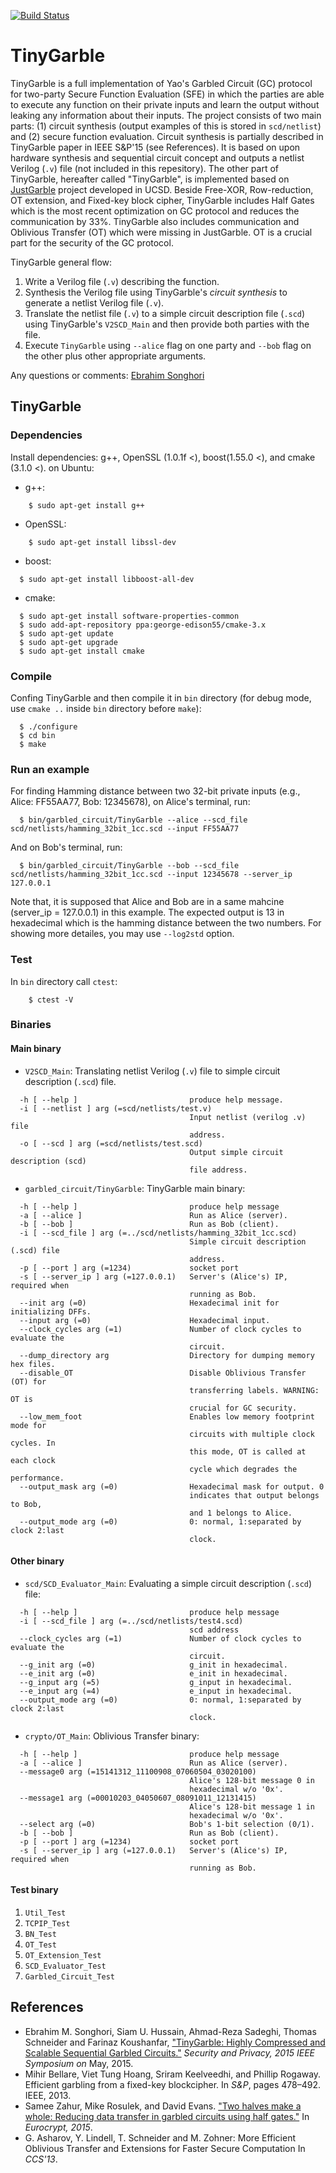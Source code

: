 [![Build Status](https://travis-ci.org/esonghori/TinyGarble.svg?branch=develop)](https://travis-ci.org/esonghori/TinyGarble)

TinyGarble
=======
TinyGarble is a full implementation of Yao's Garbled Circuit (GC) protocol for
two-party Secure Function Evaluation (SFE) in which the parties are able to
execute any function on their private inputs and learn the output without
leaking any information about their inputs.
The project consists of two main parts: (1) circuit synthesis (output examples 
of this is stored in `scd/netlist`) and (2) secure function evaluation.
Circuit synthesis is partially described in TinyGarble paper in IEEE S&P'15 (see
References). It is based on upon hardware synthesis and sequential circuit
concept and outputs a netlist Verilog (`.v`) file (not included in this repesitory). 
The other part of TinyGarble, hereafter called "TinyGarble", is implemented
based on [JustGarble](http://cseweb.ucsd.edu/groups/justgarble/)
project developed in UCSD. Beside Free-XOR, Row-reduction, OT extension, and
Fixed-key block cipher, TinyGarble includes Half Gates which is the most recent
optimization on GC protocol and reduces the communication by 33%.
TinyGarble also includes communication and Oblivious Transfer (OT) which were
missing in JustGarble. OT is a crucial part for the security of the GC protocol.

TinyGarble general flow:
1. Write a Verilog file (`.v`) describing the function.
2. Synthesis the Verilog file using TinyGarble's *circuit synthesis* to generate
a netlist Verilog file (`.v`).
3. Translate the netlist file (`.v`) to a simple circuit description file
(`.scd`) using TinyGarble's `V2SCD_Main` and then provide both parties with the
file.
4. Execute `TinyGarble` using `--alice` flag on one party and `--bob` flag
on the other plus other appropriate arguments.

Any questions or comments: [Ebrahim Songhori](mailto:e.songhori@gmail.com)

## TinyGarble

### Dependencies
Install dependencies: g++, OpenSSL (1.0.1f <), boost(1.55.0 <), and cmake
(3.1.0 <). on Ubuntu:

* g++:
```
	$ sudo apt-get install g++
```
* OpenSSL:
```
	$ sudo apt-get install libssl-dev
```
* boost:
```
  $ sudo apt-get install libboost-all-dev
```
* cmake:
```
  $ sudo apt-get install software-properties-common
  $ sudo add-apt-repository ppa:george-edison55/cmake-3.x
  $ sudo apt-get update
  $ sudo apt-get upgrade
  $ sudo apt-get install cmake
```

### Compile
Confing TinyGarble and then compile it in `bin` directory (for debug mode, use 
`cmake ..` inside `bin` directory before `make`):
```
  $ ./configure
  $ cd bin
  $ make
```

### Run an example
For finding Hamming distance between two 32-bit private inputs (e.g.,
Alice: FF55AA77, Bob: 12345678), on Alice's terminal, run:
```
  $ bin/garbled_circuit/TinyGarble --alice --scd_file scd/netlists/hamming_32bit_1cc.scd --input FF55AA77
```
And on Bob's terminal, run:
```
  $ bin/garbled_circuit/TinyGarble --bob --scd_file scd/netlists/hamming_32bit_1cc.scd --input 12345678 --server_ip 127.0.0.1
```
Note that, it is supposed that Alice and Bob are in a same mahcine
(server_ip = 127.0.0.1) in this example.
The expected output is 13 in hexadecimal which is the hamming distance between
the two numbers. For showing more detailes, you may use `--log2std` option.

### Test
In `bin` directory call `ctest`:
```
	$ ctest -V
```

### Binaries
#### Main binary
* `V2SCD_Main`: Translating netlist Verilog (`.v`) file to simple circuit
description (`.scd`) file.
```
  -h [ --help ]                         produce help message.
  -i [ --netlist ] arg (=scd/netlists/test.v)
                                        Input netlist (verilog .v) file
                                        address.
  -o [ --scd ] arg (=scd/netlists/test.scd)
                                        Output simple circuit description (scd)
                                        file address.

```
* `garbled_circuit/TinyGarble`: TinyGarble main binary:
```
  -h [ --help ]                         produce help message
  -a [ --alice ]                        Run as Alice (server).
  -b [ --bob ]                          Run as Bob (client).
  -i [ --scd_file ] arg (=../scd/netlists/hamming_32bit_1cc.scd)
                                        Simple circuit description (.scd) file
                                        address.
  -p [ --port ] arg (=1234)             socket port
  -s [ --server_ip ] arg (=127.0.0.1)   Server's (Alice's) IP, required when
                                        running as Bob.
  --init arg (=0)                       Hexadecimal init for initializing DFFs.
  --input arg (=0)                      Hexadecimal input.
  --clock_cycles arg (=1)               Number of clock cycles to evaluate the
                                        circuit.
  --dump_directory arg                  Directory for dumping memory hex files.
  --disable_OT                          Disable Oblivious Transfer (OT) for
                                        transferring labels. WARNING: OT is
                                        crucial for GC security.
  --low_mem_foot                        Enables low memory footprint mode for
                                        circuits with multiple clock cycles. In
                                        this mode, OT is called at each clock
                                        cycle which degrades the performance.
  --output_mask arg (=0)                Hexadecimal mask for output. 0
                                        indicates that output belongs to Bob,
                                        and 1 belongs to Alice.
  --output_mode arg (=0)                0: normal, 1:separated by clock 2:last
                                        clock.
```
#### Other binary
* `scd/SCD_Evaluator_Main`: Evaluating a simple circuit description (`.scd`) file:
```
  -h [ --help ]                         produce help message
  -i [ --scd_file ] arg (=../scd/netlists/test4.scd)
                                        scd address
  --clock_cycles arg (=1)               Number of clock cycles to evaluate the
                                        circuit.
  --g_init arg (=0)                     g_init in hexadecimal.
  --e_init arg (=0)                     e_init in hexadecimal.
  --g_input arg (=5)                    g_input in hexadecimal.
  --e_input arg (=4)                    e_input in hexadecimal.
  --output_mode arg (=0)                0: normal, 1:separated by clock 2:last
                                        clock.
```
* `crypto/OT_Main`: Oblivious Transfer binary:
```
  -h [ --help ]                         produce help message
  -a [ --alice ]                        Run as Alice (server).
  --message0 arg (=15141312_11100908_07060504_03020100)
                                        Alice's 128-bit message 0 in
                                        hexadecimal w/o '0x'.
  --message1 arg (=00010203_04050607_08091011_12131415)
                                        Alice's 128-bit message 1 in
                                        hexadecimal w/o '0x'.
  --select arg (=0)                     Bob's 1-bit selection (0/1).
  -b [ --bob ]                          Run as Bob (client).
  -p [ --port ] arg (=1234)             socket port
  -s [ --server_ip ] arg (=127.0.0.1)   Server's (Alice's) IP, required when
                                        running as Bob.
```
#### Test binary
1. `Util_Test`
2. `TCPIP_Test`
3. `BN_Test`
4. `OT_Test`
5. `OT_Extension_Test`
6. `SCD_Evaluator_Test`
7. `Garbled_Circuit_Test`

## References
- Ebrahim M. Songhori, Siam U. Hussain, Ahmad-Reza Sadeghi, Thomas Schneider
and Farinaz Koushanfar, ["TinyGarble: Highly Compressed and Scalable Sequential
Garbled Circuits."](http://esonghori.github.io/file/TinyGarble.pdf) <i>Security
and Privacy, 2015 IEEE Symposium on</i> May, 2015.
- Mihir Bellare, Viet Tung Hoang, Sriram Keelveedhi, and Phillip Rogaway.
Efficient garbling from a fixed-key blockcipher. In <i>S&P</i>, pages 478–492.
IEEE, 2013.
- Samee Zahur, Mike Rosulek, and David Evans. ["Two halves make a whole:
Reducing data transfer in garbled circuits using half
gates."](http://eprint.iacr.org/2014/756)
In <i>Eurocrypt, 2015</i>.
- G. Asharov, Y. Lindell, T. Schneider and M. Zohner: More Efficient Oblivious
Transfer and Extensions for Faster Secure Computation In <i>CCS'13</i>.